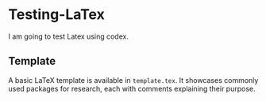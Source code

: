 # Testing-LaTex
I am going to test Latex using codex.

## Template
A basic LaTeX template is available in `template.tex`.
It showcases commonly used packages for research, each with comments explaining their purpose.
